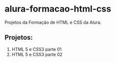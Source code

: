 # alura-formacao-html-css

Projetos da Formação de HTML e CSS da Alura.

## Projetos:

1. HTML 5 e CSS3 parte 01
2. HTML 5 e CSS3 parte 02